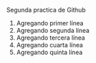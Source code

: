 Segunda practica de Github
1. Agregando primer línea
2. Agregando segunda línea
3. Agregando tercera línea
4. Agregando cuarta línea
5. Agregando quinta línea
